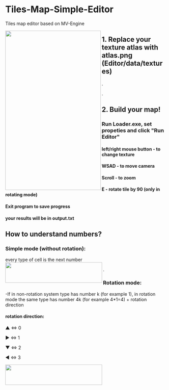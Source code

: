 # Tiles-Map-Simple-Editor
Tiles map editor based on MV-Engine


<a href="url"><img src="http://i.imgur.com/woOVLhe.png" align="left" height="500" width="300" ></a>

## 1. Replace your texture atlas with atlas.png (Editor/data/textures)
.

.
## 2. Build your map!
### Run Loader.exe, set propeties and click "Run Editor"
#### left/right mouse button - to change texture
#### WSAD - to move camera
#### Scroll - to zoom
#### E - rotate tile by 90 (only in rotating mode)
#### Exit program to save progress
#### your results will be in output.txt

## How to understand numbers?

### Simple mode (without rotation):
every type of cell is the next number
<a href="url"><img src="http://i.imgur.com/tYDviQX.png" align="left" height="64" width="304" ></a>

.


### Rotation mode:
-If in non-rotation system type has number k (for example 1), in rotation mode the same type has number 4k (for example 4*1=4) + rotation direction

#### rotation direction:

▲ <=> 0 

► <=> 1 

▼ <=> 2 

◄ <=> 3 


<a href="url"><img src="http://i.imgur.com/7nuFjUX.png" align="left" height="64" width="304" ></a>

